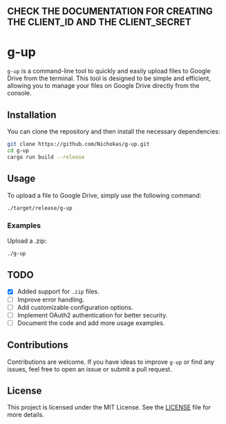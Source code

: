 ## CHECK THE DOCUMENTATION FOR CREATING THE CLIENT_ID AND THE CLIENT_SECRET

# g-up

`g-up` is a command-line tool to quickly and easily upload files to Google Drive from the terminal. This tool is designed to be simple and efficient, allowing you to manage your files on Google Drive directly from the console.

## Installation

You can clone the repository and then install the necessary dependencies:

```bash
git clone https://github.com/Nichokas/g-up.git
cd g-up
cargo run build --release
```

## Usage

To upload a file to Google Drive, simply use the following command:

```bash
./target/release/g-up
```

### Examples

Upload a .zip:

```bash
./g-up


```

## TODO

- [x] Added support for `.zip` files.
- [ ] Improve error handling.
- [ ] Add customizable configuration options.
- [ ] Implement OAuth2 authentication for better security.
- [ ] Document the code and add more usage examples.

## Contributions

Contributions are welcome. If you have ideas to improve `g-up` or find any issues, feel free to open an issue or submit a pull request.

## License

This project is licensed under the MIT License. See the [LICENSE](./LICENSE) file for more details.
